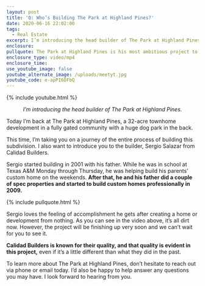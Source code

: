 ```yaml
---
layout: post
title: 'Q: Who’s Building The Park at Highland Pines?'
date: 2020-06-16 22:02:00
tags:
  - Real Estate
excerpt: I’m introducing the head builder of The Park at Highland Pines.
enclosure:
pullquote: The Park at Highland Pines is his most ambitious project to date.
enclosure_type: video/mp4
enclosure_time:
use_youtube_image: false
youtube_alternate_image: /uploads/meetyt.jpg
youtube_code: e-apPI6OFbQ
---
```


{% include youtube.html %}

<p style="text-align:center"><em>I’m introducing the head builder of The Park at Highland Pines.</em></p>

Today I’m back at The Park at Highland Pines, a 32-acre townhome development in a fully gated community with a huge dog park in the back.&nbsp;

This time, I’m taking you on a journey of the entire process of building this subdivision. I also want to introduce you to the builder, Sergio Salazar from Calidad Builders.

Sergio started building in 2001 with his father. While he was in school at Texas A&M Monday through Thursday, he was helping build his parents’ custom home on the weekends. **After that, he and his father did a couple of spec properties and started to build custom homes professionally in 2009.**

{% include pullquote.html %}

Sergio loves the feeling of accomplishment he gets after creating a home or development from nothing. As you can see in the video above, it’s all dirt now. However, the project will be finishing up very soon and we can’t wait for you to see it.

**Calidad Builders is known for their quality, and that quality is evident in this project,** even if it’s a little different than what they did in the past.

To learn more about The Park at Highland Pines, don’t hesitate to reach out via phone or email today. I’d also be happy to help answer any questions you may have. I look forward to hearing from you.<br>&nbsp;